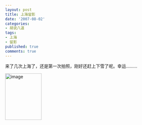 ```yaml
---
layout: post
title: 上海留影
date: '2007-08-02'
categories:
- 胡说八道
tags:
- 上海
- 留影
published: true
comments: true
---
```

<p>来了几次上海了，还是第一次拍照，刚好还赶上下雪了呢。幸运………</p>

<p><a class="highslide-image" onclick="return hs.expand(this);" href="http://www.fireyang.com/blog//wp-content/uploads/2008/03/myshanghai.jpeg"><img title="Click to enlarge" src="http://www.fireyang.com/blog//wp-content/uploads/2008/03/myshanghai.jpeg" alt="image" width="118" height="150" /></a></p>
